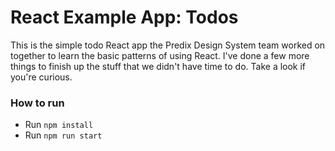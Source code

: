 # React Example App: Todos

This is the simple todo React app the Predix Design System team worked on together to learn the basic patterns of using React. I've done a few more things to finish up the stuff that we didn't have time to do. Take a look if you're curious.

### How to run

* Run `npm install`
* Run `npm run start`

